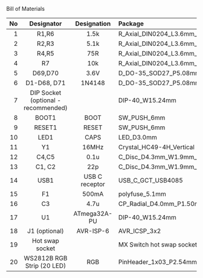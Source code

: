 Bill of Materials

|No|Designator|Designation|Package|Quantity|Notes|
|---:|:---:|:---:|:---|:---:|:---|
|1|R1,R6|1.5k|R_Axial_DIN0204_L3.6mm_D1.6mm_P5.08mm_Horizontal|2||
|2|R2,R3|5.1k|R_Axial_DIN0204_L3.6mm_D1.6mm_P5.08mm_Horizontal|2||
|3|R4,R5|75R|R_Axial_DIN0204_L3.6mm_D1.6mm_P5.08mm_Horizontal|2||
|4|R7|10k|R_Axial_DIN0204_L3.6mm_D1.6mm_P5.08mm_Horizontal|1||
|5|D69,D70|3.6V|D_DO-35_SOD27_P5.08mm_Horizontal_ZenerEDITED|2|Zener|
|6|D1-D68, D71|1N4148|D_DO-35_SOD27_P5.08mm_Horizontal_EDITED2|69||
|7|DIP Socket (optional - recommended)||DIP-40_W15.24mm|1||
|8|BOOT1|BOOT|SW_PUSH_6mm|1||
|9|RESET1|RESET|SW_PUSH_6mm|1||
|10|LED1|CAPS|LED_D3.0mm|1||
|11|Y1|16MHz|Crystal_HC49-4H_Vertical|1||
|12|C4,C5|0.1u|C_Disc_D4.3mm_W1.9mm_P5.00mm|2||
|13|C1, C2|22p|C_Disc_D4.3mm_W1.9mm_P5.00mm|2||
|14|USB1|USB C receptor|USB_C_GCT_USB4085|1||
|15|F1|500mA|polyfuse_5.1mm|1||
|16|C3|4.7u|CP_Radial_D4.0mm_P1.50mm|1||
|17|U1|ATmega32A-PU|DIP-40_W15.24mm|1||
|18|J1 (optional)|AVR-ISP-6|AVR_ICSP_3x2|1||
|19|Hot swap socket||MX Switch hot swap socket|69||
|20|WS2812B RGB Strip (20 LED)|RGB|PinHeader_1x03_P2.54mm_Vertical|1||
